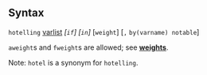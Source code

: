 ## Syntax

`hotelling`
[varlist](http://www.stata.com/help.cgi?varlist)
_\[`if`\] \[`in`\]_ \[`weight`\] \[`,`
`by(varname) notable`\]

`aweight`s and `fweight`s are allowed; see
[<strong>weights</strong>](http://www.stata.com/help.cgi?weights).

Note: `hotel` is a synonym for `hotelling`.
